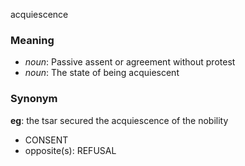 acquiescence
### Meaning
+ _noun_: Passive assent or agreement without protest
+ _noun_: The state of being acquiescent

### Synonym

__eg__: the tsar secured the acquiescence of the nobility

+ CONSENT
+ opposite(s): REFUSAL


